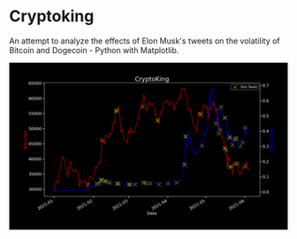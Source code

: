 # Cryptoking
An attempt to analyze the effects of Elon Musk's tweets on the volatility of Bitcoin and Dogecoin - Python with Matplotlib.

![alt text](cryptoking.png)
